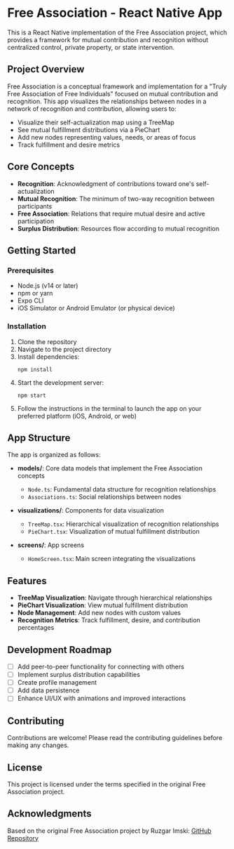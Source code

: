 # Free Association - React Native App

This is a React Native implementation of the Free Association project, which provides a framework for mutual contribution and recognition without centralized control, private property, or state intervention.

## Project Overview

Free Association is a conceptual framework and implementation for a "Truly Free Association of Free Individuals" focused on mutual contribution and recognition. This app visualizes the relationships between nodes in a network of recognition and contribution, allowing users to:

- Visualize their self-actualization map using a TreeMap
- See mutual fulfillment distributions via a PieChart
- Add new nodes representing values, needs, or areas of focus
- Track fulfillment and desire metrics

## Core Concepts

- **Recognition**: Acknowledgment of contributions toward one's self-actualization
- **Mutual Recognition**: The minimum of two-way recognition between participants
- **Free Association**: Relations that require mutual desire and active participation
- **Surplus Distribution**: Resources flow according to mutual recognition

## Getting Started

### Prerequisites

- Node.js (v14 or later)
- npm or yarn
- Expo CLI
- iOS Simulator or Android Emulator (or physical device)

### Installation

1. Clone the repository
2. Navigate to the project directory
3. Install dependencies:
   ```
   npm install
   ```
4. Start the development server:
   ```
   npm start
   ```
5. Follow the instructions in the terminal to launch the app on your preferred platform (iOS, Android, or web)

## App Structure

The app is organized as follows:

- **models/**: Core data models that implement the Free Association concepts
  - `Node.ts`: Fundamental data structure for recognition relationships
  - `Associations.ts`: Social relationships between nodes

- **visualizations/**: Components for data visualization
  - `TreeMap.tsx`: Hierarchical visualization of recognition relationships
  - `PieChart.tsx`: Visualization of mutual fulfillment distribution

- **screens/**: App screens
  - `HomeScreen.tsx`: Main screen integrating the visualizations

## Features

- **TreeMap Visualization**: Navigate through hierarchical relationships
- **PieChart Visualization**: View mutual fulfillment distribution
- **Node Management**: Add new nodes with custom values
- **Recognition Metrics**: Track fulfillment, desire, and contribution percentages

## Development Roadmap

- [ ] Add peer-to-peer functionality for connecting with others
- [ ] Implement surplus distribution capabilities
- [ ] Create profile management
- [ ] Add data persistence
- [ ] Enhance UI/UX with animations and improved interactions

## Contributing

Contributions are welcome! Please read the contributing guidelines before making any changes.

## License

This project is licensed under the terms specified in the original Free Association project.

## Acknowledgments

Based on the original Free Association project by Ruzgar Imski: [GitHub Repository](https://github.com/interplaynetary/free-association)
